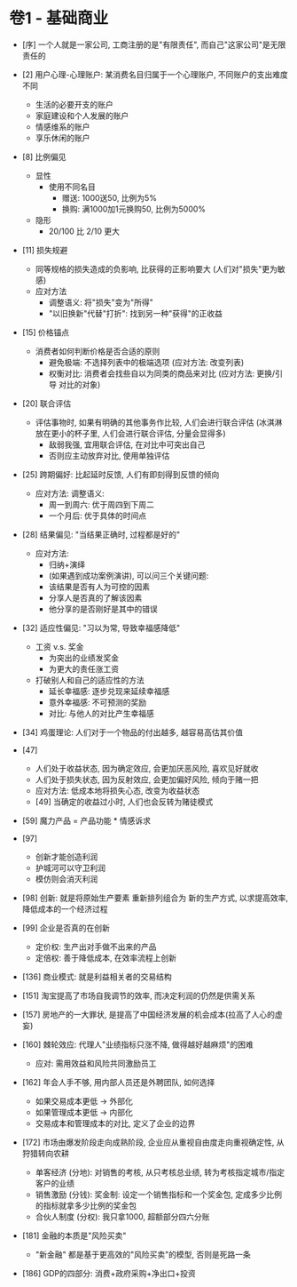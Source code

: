 # 卷1 - 基础商业

- [序] 一个人就是一家公司, 工商注册的是"有限责任", 而自己"这家公司"是无限责任的

- [2] 用户心理-心理账户: 某消费名目归属于一个心理账户, 不同账户的支出难度不同
  - 生活的必要开支的账户
  - 家庭建设和个人发展的账户
  - 情感维系的账户
  - 享乐休闲的账户
  
- [8] 比例偏见
  - 显性
    - 使用不同名目
      - 赠送: 1000送50, 比例为5%
      - 换购: 满1000加1元换购50, 比例为5000%
  - 隐形
    - 20/100 比 2/10 更大
    
- [11] 损失规避
  - 同等规格的损失造成的负影响, 比获得的正影响要大 (人们对"损失"更为敏感)
  - 应对方法
    - 调整语义: 将"损失"变为"所得"
    - "以旧换新"代替"打折": 找到另一种"获得"的正收益
    
- [15] 价格锚点
  - 消费者如何判断价格是否合适的原则
    - 避免极端: 不选择列表中的极端选项 (应对方法: 改变列表)
    - 权衡对比: 消费者会找些自以为同类的商品来对比 (应对方法: 更换/引导 对比的对象)
    
- [20] 联合评估
  - 评估事物时, 如果有明确的其他事务作比较, 人们会进行联合评估 (冰淇淋放在更小的杯子里, 人们会进行联合评估, 分量会显得多)
    - 敌弱我强, 宜用联合评估, 在对比中可突出自己
    - 否则应主动放弃对比, 使用单独评估
    
- [25] 跨期偏好: 比起延时反馈, 人们有即刻得到反馈的倾向
  - 应对方法: 调整语义: 
    - 周一到周六: 优于周四到下周二
    - 一个月后: 优于具体的时间点
    
- [28] 结果偏见: "当结果正确时, 过程都是好的"
  - 应对方法: 
    - 归纳+演绎
    -  (如果遇到成功案例演讲), 可以问三个关键问题: 
      - 该结果是否有人为可控的因素
      - 分享人是否真的了解该因素
      - 他分享的是否刚好是其中的错误
      
- [32] 适应性偏见: "习以为常, 导致幸福感降低"
  - 工资 v.s. 奖金
    - 为突出的业绩发奖金
    - 为更大的责任涨工资
  - 打破别人和自己的适应性的方法
    - 延长幸福感: 逐步兑现来延续幸福感
    - 意外幸福感: 不可预测的奖励
    - 对比: 与他人的对比产生幸福感
      
- [34] 鸡蛋理论: 人们对于一个物品的付出越多, 越容易高估其价值

- [47] 
  - 人们处于收益状态, 因为确定效应, 会更加厌恶风险, 喜欢见好就收
  - 人们处于损失状态, 因为反射效应, 会更加偏好风险, 倾向于赌一把
  - 应对方法: 低成本地将损失心态, 改变为收益状态
  - [49] 当确定的收益过小时, 人们也会反转为赌徒模式
  
- [59] 魔力产品 = 产品功能 * 情感诉求

- [97] 
  - 创新才能创造利润
  - 护城河可以守卫利润
  - 模仿则会消灭利润
  
- [98] 创新: 就是将原始生产要素 重新排列组合为 新的生产方式, 以求提高效率, 降低成本的一个经济过程

- [99] 企业是否真的在创新
  - 定价权: 生产出对手做不出来的产品
  - 定倍权: 善于降低成本, 在效率流程上创新
  
- [136] 商业模式: 就是利益相关者的交易结构

- [151] 淘宝提高了市场自我调节的效率, 而决定利润的仍然是供需关系

- [157] 房地产的一大罪状, 是提高了中国经济发展的机会成本(拉高了人心的虚妄)

- [160] 棘轮效应: 代理人"业绩指标只涨不降, 做得越好越麻烦"的困难
  - 应对: 需用效益和风险共同激励员工
  
- [162] 年会人手不够, 用内部人员还是外聘团队, 如何选择
  - 如果交易成本更低 -> 外部化
  - 如果管理成本更低 -> 内部化
  - 交易成本和管理成本的对比, 定义了企业的边界
  
- [172] 市场由爆发阶段走向成熟阶段, 企业应从重视自由度走向重视确定性, 从狩猎转向农耕
  - 单客经济 (分地): 对销售的考核, 从只考核总业绩, 转为考核指定城市/指定客户的业绩
  - 销售激励 (分钱): 奖金制: 设定一个销售指标和一个奖金包, 定成多少比例的指标就拿多少比例的奖金包
  - 合伙人制度 (分权): 我只拿1000, 超额部分四六分账
  
- [181] 金融的本质是"风险买卖"
  - "新金融" 都是基于更高效的"风险买卖"的模型, 否则是死路一条
  
- [186] GDP的四部分: 消费+政府采购+净出口+投资

      
